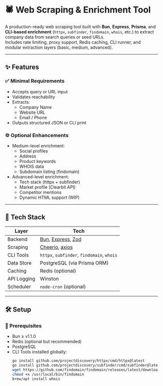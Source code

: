 # 🕷️ Web Scraping & Enrichment Tool

A production-ready web scraping tool built with **Bun**, **Express**, **Prisma**, and **CLI-based enrichment** (`httpx`, `subfinder`, `findomain`, `whois`, etc.) to extract company data from search queries or seed URLs.  
Includes rate limiting, proxy support, Redis caching, CLI runner, and modular extraction layers (basic, medium, advanced).

---

## ✨ Features

### ✅ Minimal Requirements
- Accepts query or URL input
- Validates reachability
- Extracts:
  - Company Name
  - Website URL
  - Email / Phone
- Outputs structured JSON or CLI print

### ⚙️ Optional Enhancements
- Medium-level enrichment:
  - Social profiles
  - Address
  - Product keywords
  - WHOIS data
  - Subdomain listing (findomain)
- Advanced-level enrichment:
  - Tech stack (httpx + subfinder)
  - Market profile (Clearbit API)
  - Competitor mentions
  - Dynamic HTML support (WIP)

---

## 🧱 Tech Stack

| Layer        | Tech                    |
|--------------|-------------------------|
| Backend      | [Bun](https://bun.sh), [Express](https://expressjs.com), [Zod](https://zod.dev) |
| Scraping     | [Cheerio](https://cheerio.js.org), [axios](https://axios-http.com) |
| CLI Tools    | `httpx`, `subfinder`, `findomain`, `whois` |
| Data Store   | PostgreSQL (via Prisma ORM) |
| Caching      | Redis (optional)        |
| API Logging  | Winston                 |
| Scheduler    | `node-cron` (optional)  |

---

## 🛠 Setup

### 🐇 Prerequisites

- Bun ≥ v1.1.0
- Redis (optional but recommended)
- PostgreSQL
- CLI Tools installed globally:
  ```bash
  go install github.com/projectdiscovery/httpx/cmd/httpx@latest
  go install github.com/projectdiscovery/subfinder/cmd/subfinder@latest
  wget https://github.com/findomain/findomain/releases/latest/download/findomain-linux -O /usr/local/bin/findomain
  chmod +x /usr/local/bin/findomain
  brew/apt install whois
